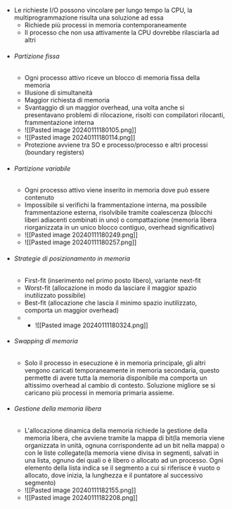 
- Le richieste I/O possono vincolare per lungo tempo la CPU, la multiprogrammazione risulta una soluzione ad essa
	- Richiede più processi in memoria contemporaneamente
	- Il processo che non usa attivamente la CPU dovrebbe rilasciarla ad altri
- ###### Partizione fissa
	- Ogni processo attivo riceve un blocco di memoria fissa della memoria
	- Illusione di simultaneità
	- Maggior richiesta di memoria
	- Svantaggio di un maggior overhead, una volta anche si presentavano problemi di rilocazione, risolti con compilatori rilocanti, frammentazione interna
	- ![[Pasted image 20240111180105.png]]
	- ![[Pasted image 20240111180114.png]]
	- Protezione avviene tra SO e processo/processo e altri processi (boundary registers)
- ###### Partizione variabile
	- Ogni processo attivo viene inserito in memoria dove può essere contenuto
	- Impossibile si verifichi la frammentazione interna, ma possibile frammentazione esterna, risolvibile tramite coalescenza (blocchi liberi adiacenti combinati in uno) o compattazione (memoria libera riorganizzata in un unico blocco contiguo, overhead significativo)
	- ![[Pasted image 20240111180249.png]]
	- ![[Pasted image 20240111180257.png]]
- ###### Strategie di posizionamento in memoria
	- First-fit (inserimento nel primo posto libero), variante next-fit
	- Worst-fit (allocazione in modo da lasciare il maggior spazio inutilizzato possibile)
	- Best-fit (allocazione che lascia il minimo spazio inutilizzato, comporta un maggior overhead)
	- - ![[Pasted image 20240111180324.png]]
- ###### Swapping di memoria
	- Solo il processo in esecuzione è in memoria principale, gli altri vengono caricati temporaneamente in memoria secondaria, questo permette di avere tutta la memoria disponibile ma comporta un altissimo overhead al cambio di contesto. Soluzione migliore se si caricano più processi in memoria primaria assieme.
- ###### Gestione della memoria libera
	- L'allocazione dinamica della memoria richiede la gestione della memoria libera, che avviene tramite la mappa di bit(la memoria viene organizzata in unità, ognuna corrispondente ad un bit nella mappa) o  con le liste collegate(la memoria viene divisa in segmenti, salvati in una lista, ognuno dei quali o è libero o allocato ad un processo. Ogni elemento della lista indica se il segmento a cui si riferisce è vuoto o allocato, dove inizia, la lunghezza e il puntatore al successivo segmento)
	- ![[Pasted image 20240111182155.png]]
	- ![[Pasted image 20240111182208.png]]